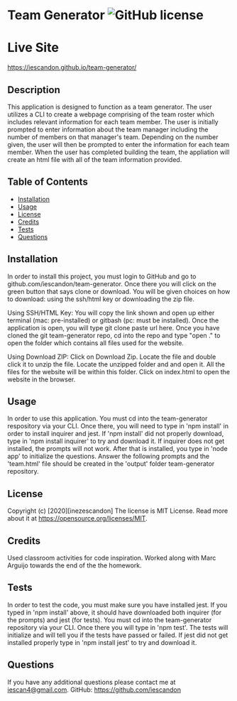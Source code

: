 # Team Generator ![GitHub license](https://img.shields.io/badge/license-MIT%20License-blue.svg)

# Live Site

https://iescandon.github.io/team-generator/

## Description

This application is designed to function as a team generator. The user utilizes a CLI to create a webpage comprising of the team roster which includes relevant information for each team member. The user is initially prompted to enter information about the team manager including the number of members on that manager's team. Depending on the number given, the user will then be prompted to enter the information for each team member. When the user has completed building the team, the appliation will create an html file with all of the team information provided.

## Table of Contents

-   [Installation](#installation)
-   [Usage](#usage)
-   [License](#license)
-   [Credits](#credits)
-   [Tests](#tests)
-   [Questions](#questions)

## Installation

In order to install this project, you must login to GitHub and go to github.com/iescandon/team-generator. Once there you will click on the green button that says clone or download. You will be given choices on how to download: using the ssh/html key or downloading the zip file.

Using SSH/HTML Key: You will copy the link shown and open up either terminal (mac: pre-installed) or gitbash (pc: must be installed). Once the application is open, you will type git clone paste url here. Once you have cloned the git team-generator repo, cd into the repo and type "open ." to open the folder which contains all files used for the website.

Using Download ZIP: Click on Download Zip. Locate the file and double click it to unzip the file. Locate the unzipped folder and and open it. All the files for the website will be within this folder. Click on index.html to open the website in the browser.

## Usage

In order to use this application. You must cd into the team-generator respository via your CLI. Once there, you will need to type in 'npm install' in order to install inquirer and jest. If 'npm install' did not properly download, type in 'npm install inquirer' to try and download it. If inquirer does not get installed, the prompts will not work. After that is installed, you type in 'node app' to initialize the questions. Answer the following prompts and the 'team.html' file should be created in the 'output' folder team-generator repository.

## License

Copyright (c) [2020][inezescandon]
The license is MIT License.
Read more about it at https://opensource.org/licenses/MIT.

## Credits

Used classroom activities for code inspiration. Worked along with Marc Arguijo towards the end of the the homework.

## Tests

In order to test the code, you must make sure you have installed jest. If you typed in 'npm install' above, it should have downloaded both inquirer (for the prompts) and jest (for tests). You must cd into the team-generator repository via your CLI. Once there you will type in 'npm test'. The tests will initialize and will tell you if the tests have passed or failed. If jest did not get installed properly type in 'npm install jest' to try and download it.

## Questions

If you have any additional questions please contact me at iescan4@gmail.com.
GitHub: https://github.com/iescandon

